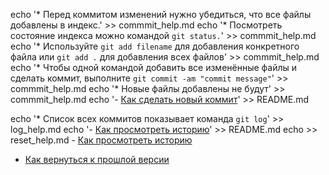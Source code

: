 echo '* Перед коммитом изменений нужно убедиться, что все файлы добавлены в индекс.' >> commmit_help.md
echo '* Посмотреть состояние индекса можно командой `git status.`' >> commmit_help.md
echo '* Используйте `git add filename` для добавления конкретного файла или `git add .` для добавления всех файлов' >> commmit_help.md
echo '* Чтобы одной командой добавить все изменённые файлы и сделать коммит, выполните `git commit -am "commit message"`' >> commmit_help.md
echo '* Новые файлы добавлены не будут' >> commmit_help.md
echo '- [Как сделать новый коммит](./commmit_help.md)' >> README.md


echo '* Список всех коммитов показывает команда `git log`' >> log_help.md
echo '- [Как просмотреть историю](./log_help.md)' >> README.md
echo >> reset_help.md - [Как просмотреть историю](./log_help.md)
- [Как вернуться к прошлой версии](./reset_help.md)
